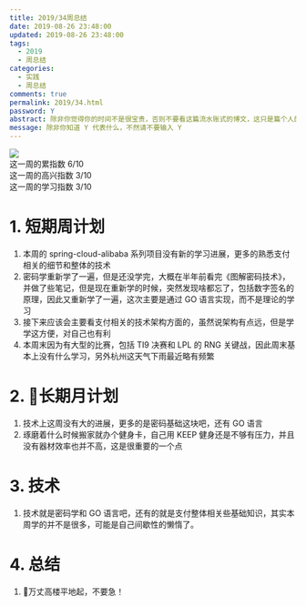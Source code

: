```yaml
---
title: 2019/34周总结
date: 2019-08-26 23:48:00
updated: 2019-08-26 23:48:00
tags:
  - 2019
  - 周总结
categories: 
  - 实践
  - 周总结
comments: true
permalink: 2019/34.html  
password: Y
abstract: 除非你觉得你的时间不是很宝贵，否则不要看这篇流水账式的博文，这只是篇个人的工作的学习一个总计而已，没有包含任何的技术细节
message: 除非你知道 Y 代表什么，不然请不要输入 Y
---
```


![][0]  
这一周的累指数 6/10  
这一周的高兴指数 3/10   
这一周的学习指数 3/10  

<!--more-->

# 1. 短期周计划

1. 本周的 spring-cloud-alibaba 系列项目没有新的学习进展，更多的熟悉支付相关的细节和整体的技术
2. 密码学重新学了一遍，但是还没学完，大概在半年前看完《图解密码技术》，并做了些笔记，但是现在重新学的时候，突然发现啥都忘了，包括数字签名的原理，因此又重新学了一遍，这次主要是通过 GO 语言实现，而不是理论的学习
3. 接下来应该会主要看支付相关的技术架构方面的，虽然说架构有点远，但是学学这方便，对自己也有利
4. 本周末因为有大型的比赛，包括 TI9 决赛和 LPL 的 RNG 关键战，因此周末基本上没有什么学习，另外杭州这天气下雨最近略有频繁

# 2. 长期月计划

1. 技术上这周没有大的进展，更多的是密码基础这块吧，还有 GO 语言
2. 琢磨着什么时候搬家就办个健身卡，自己用 KEEP 健身还是不够有压力，并且没有器材效率也并不高，这是很重要的一个点

# 3. 技术

1. 技术就是密码学和 GO 语言吧，还有的就是支付整体相关些基础知识，其实本周学的并不是很多，可能是自己间歇性的懒惰了。

# 4. 总结

1. 万丈高楼平地起，不要急！

[0]: https://leran2deeplearnjavawebtech.oss-cn-beijing.aliyuncs.com/background/2019-08-26%E6%89%AB%E6%AF%922.webp